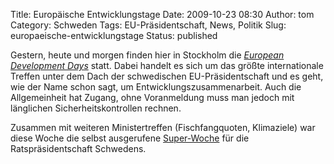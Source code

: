 Title: Europäische Entwicklungstage
Date: 2009-10-23 08:30
Author: tom
Category: Schweden
Tags: EU-Präsidentschaft, News, Politik
Slug: europaeische-entwicklungstage
Status: published

Gestern, heute und morgen finden hier in Stockholm die [*European
Development Days*](http://www.eudevdays.eu/) statt. Dabei handelt es
sich um das größte internationale Treffen unter dem Dach der
schwedischen EU-Präsidentschaft und es geht, wie der Name schon sagt, um
Entwicklungszusammenarbeit. Auch die Allgemeinheit hat Zugang, ohne
Voranmeldung muss man jedoch mit länglichen Sicherheitskontrollen
rechnen.

Zusammen mit weiteren Ministertreffen (Fischfangquoten, Klimaziele) war
diese Woche die selbst ausgerufene
[Super-Woche](http://www.se2009.eu/en/meetings_news/2009/10/19/super_week_kicks_off)
für die Ratspräsidentschaft Schwedens.

